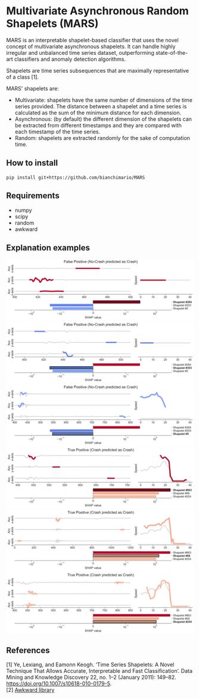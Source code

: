 # Multivariate Asynchronous Random Shapelets (MARS)

MARS is an interpretable shapelet-based classifier that uses the novel concept of multivariate asynchronous shapelets. It can handle highly irregular and unbalanced time series dataset, outperforming state-of-the-art classifiers and anomaly detection algorithms.

Shapelets are time series subsequences that are maximally representative of a class [1]. <br>

MARS' shapelets are:
+ Multivariate: shapelets have the same number of dimensions of the time series provided. The distance between a shapelet and a time series is calculated as the sum of the minimum distance for each dimension.
+ Asynchronous: (by default) the different dimension of the shapelets can be extracted from different timestamps and they are compared with each timestamp of the time series.
+ Random: shapelets are extracted randomly for the sake of computation time.

## How to install
```
pip install git+https://github.com/bianchimario/MARS
```

## Requirements
+ numpy
+ scipy
+ random
+ awkward

## Explanation examples
![alt text](img/crash_fp_shp_0.png)
![alt text](img/crash_fp_shp_1.png)
![alt text](img/crash_fp_shp_2.png)
![alt text](img/crash_tp_shp_0.png)
![alt text](img/crash_tp_shp_1.png)
![alt text](img/crash_tp_shp_2.png)  


## References
[1] Ye, Lexiang, and Eamonn Keogh. ‘Time Series Shapelets: A Novel Technique That Allows Accurate, Interpretable and Fast Classification’. Data Mining and Knowledge Discovery 22, no. 1–2 (January 2011): 149–82. https://doi.org/10.1007/s10618-010-0179-5. <br>
[2] [Awkward library](https://awkward-array.org/doc/main/)

